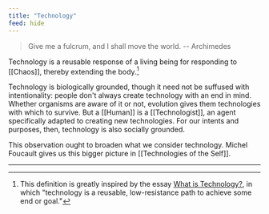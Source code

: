 ```yaml
---
title: "Technology"
feed: hide
---
```


> Give me a fulcrum, and I shall move the world. -- Archimedes

Technology is a reusable response of a living being for responding to [[Chaos]], thereby extending the body.[^inspiration] 

[^inspiration]: This definition is greatly inspired by the essay [What is Technology?](https://letterstoayoungtechnologist.com/What-is-Technology),  in which "technology is a reusable, low-resistance path to achieve some end or goal." 

Technology is biologically grounded, though it need not be suffused with intentionality: people don't always create technology with an end in mind. Whether organisms are aware of it or not, evolution gives them technologies with which to survive. But a [[Human]] is a [[Technologist]], an agent specifically adapted to creating new technologies. For our intents and purposes, then, technology is also socially grounded. 


This observation ought to broaden what we consider technology. Michel Foucault gives us this bigger picture in [[Technologies of the Self]]. 


---